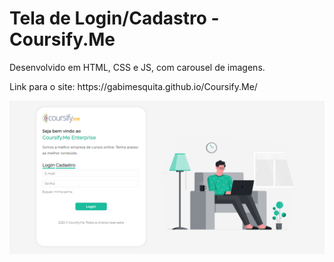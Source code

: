 # Tela de Login/Cadastro - Coursify.Me


<p>Desenvolvido em HTML, CSS e JS, com carousel de imagens.</p>


<p>Link para o site: https://gabimesquita.github.io/Coursify.Me/</p>


<img src="coursify1.png">
